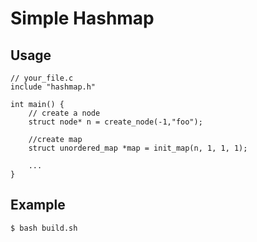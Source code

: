 # Simple Hashmap

## Usage
```
// your_file.c
include "hashmap.h"

int main() {
    // create a node
    struct node* n = create_node(-1,"foo"); 

    //create map
    struct unordered_map *map = init_map(n, 1, 1, 1); 

    ...
}

```

## Example
```
$ bash build.sh
```
